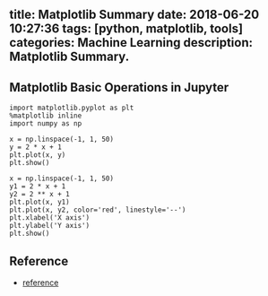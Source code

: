 title: Matplotlib Summary
date: 2018-06-20 10:27:36
tags: [python, matplotlib, tools]
categories: Machine Learning
description: Matplotlib Summary.
---

## Matplotlib Basic Operations in Jupyter

```
import matplotlib.pyplot as plt
%matplotlib inline
import numpy as np

x = np.linspace(-1, 1, 50)
y = 2 * x + 1
plt.plot(x, y)
plt.show()

```

```
x = np.linspace(-1, 1, 50)
y1 = 2 * x + 1
y2 = 2 ** x + 1
plt.plot(x, y1)
plt.plot(x, y2, color='red', linestyle='--')
plt.xlabel('X axis')
plt.ylabel('Y axis')
plt.show()

```


## Reference

- [reference](https://blog.csdn.net/Notzuonotdied/article/details/77876080)
